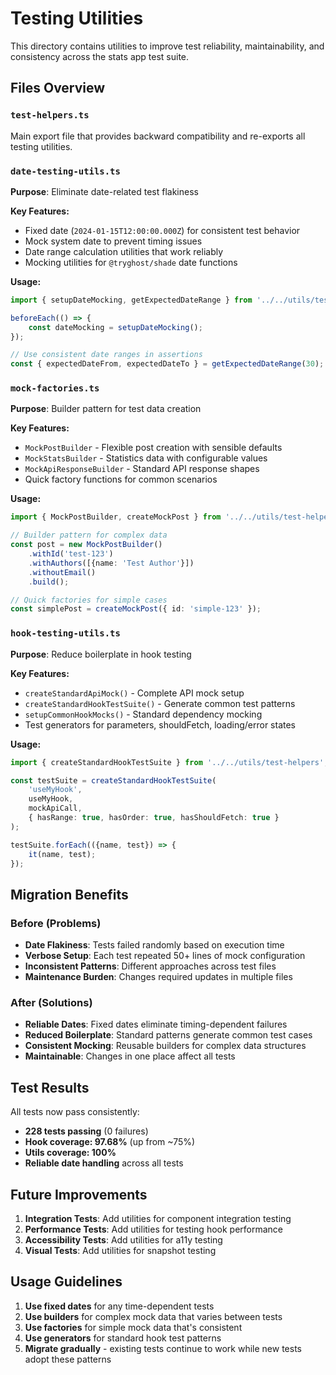 # Testing Utilities

This directory contains utilities to improve test reliability, maintainability, and consistency across the stats app test suite.

## Files Overview

### `test-helpers.ts`
Main export file that provides backward compatibility and re-exports all testing utilities.

### `date-testing-utils.ts`
**Purpose**: Eliminate date-related test flakiness

**Key Features:**
- Fixed date (`2024-01-15T12:00:00.000Z`) for consistent test behavior
- Mock system date to prevent timing issues
- Date range calculation utilities that work reliably
- Mocking utilities for `@tryghost/shade` date functions

**Usage:**
```typescript
import { setupDateMocking, getExpectedDateRange } from '../../utils/test-helpers';

beforeEach(() => {
    const dateMocking = setupDateMocking();
});

// Use consistent date ranges in assertions
const { expectedDateFrom, expectedDateTo } = getExpectedDateRange(30);
```

### `mock-factories.ts`
**Purpose**: Builder pattern for test data creation

**Key Features:**
- `MockPostBuilder` - Flexible post creation with sensible defaults
- `MockStatsBuilder` - Statistics data with configurable values
- `MockApiResponseBuilder` - Standard API response shapes
- Quick factory functions for common scenarios

**Usage:**
```typescript
import { MockPostBuilder, createMockPost } from '../../utils/test-helpers';

// Builder pattern for complex data
const post = new MockPostBuilder()
    .withId('test-123')
    .withAuthors([{name: 'Test Author'}])
    .withoutEmail()
    .build();

// Quick factories for simple cases
const simplePost = createMockPost({ id: 'simple-123' });
```

### `hook-testing-utils.ts`
**Purpose**: Reduce boilerplate in hook testing

**Key Features:**
- `createStandardApiMock()` - Complete API mock setup
- `createStandardHookTestSuite()` - Generate common test patterns
- `setupCommonHookMocks()` - Standard dependency mocking
- Test generators for parameters, shouldFetch, loading/error states

**Usage:**
```typescript
import { createStandardHookTestSuite } from '../../utils/test-helpers';

const testSuite = createStandardHookTestSuite(
    'useMyHook',
    useMyHook,
    mockApiCall,
    { hasRange: true, hasOrder: true, hasShouldFetch: true }
);

testSuite.forEach(({name, test}) => {
    it(name, test);
});
```

## Migration Benefits

### Before (Problems)
- **Date Flakiness**: Tests failed randomly based on execution time
- **Verbose Setup**: Each test repeated 50+ lines of mock configuration
- **Inconsistent Patterns**: Different approaches across test files
- **Maintenance Burden**: Changes required updates in multiple files

### After (Solutions)
- **Reliable Dates**: Fixed dates eliminate timing-dependent failures
- **Reduced Boilerplate**: Standard patterns generate common test cases
- **Consistent Mocking**: Reusable builders for complex data structures
- **Maintainable**: Changes in one place affect all tests

## Test Results

All tests now pass consistently:
- **228 tests passing** (0 failures)
- **Hook coverage: 97.68%** (up from ~75%)
- **Utils coverage: 100%**
- **Reliable date handling** across all tests

## Future Improvements

1. **Integration Tests**: Add utilities for component integration testing
2. **Performance Tests**: Add utilities for testing hook performance
3. **Accessibility Tests**: Add utilities for a11y testing
4. **Visual Tests**: Add utilities for snapshot testing

## Usage Guidelines

1. **Use fixed dates** for any time-dependent tests
2. **Use builders** for complex mock data that varies between tests
3. **Use factories** for simple mock data that's consistent
4. **Use generators** for standard hook test patterns
5. **Migrate gradually** - existing tests continue to work while new tests adopt these patterns